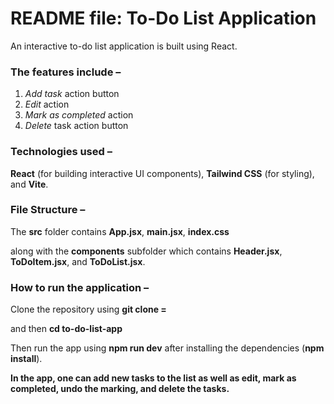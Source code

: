 # README file: **To-Do List Application** 

An interactive to-do list application is built using React.

### The features include –
1. *Add task* action button
2. *Edit* action
3. *Mark as completed* action
4. *Delete* task action button

### Technologies used – 
**React** (for building interactive UI components), **Tailwind CSS** (for styling), and **Vite**.

### File Structure –
The **src** folder contains **App.jsx**, **main.jsx**, **index.css** 

along with the **components** subfolder which contains **Header.jsx**, **ToDoItem.jsx**, and **ToDoList.jsx**.

### How to run the application –
Clone the repository using **git clone =**

and then **cd to-do-list-app**

Then run the app using **npm run dev** after installing the dependencies (**npm install**).

**In the app, one can add new tasks to the list as well as edit, mark as completed, undo the marking, and delete the tasks.**
